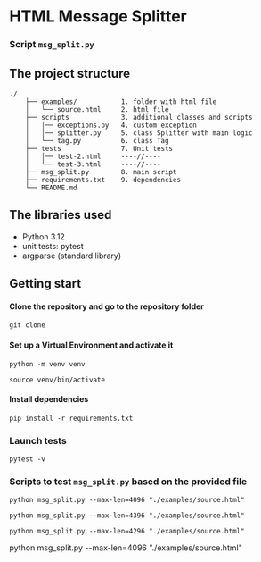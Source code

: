 
# HTML Message Splitter

### Script `msg_split.py`


## The project structure

```
./
    ├── examples/           1. folder with html file
    │   └── source.html     2. html file
    ├── scripts             3. additional classes and scripts
    │   │── exceptions.py   4. custom exception
    │   │── splitter.py     5. class Splitter with main logic
    │   └── tag.py          6. class Tag
    ├── tests               7. Unit tests
    │   │── test-2.html     ----//----
    │   └── test-3.html     ----//----
    ├── msg_split.py        8. main script
    ├── requirements.txt    9. dependencies  
    └── README.md
```

## The libraries used
* Python 3.12
* unit tests: pytest
* argparse (standard library)


## Getting start

#### Clone the repository and go to the repository folder
```shell
git clone
```

#### Set up a Virtual Environment and activate it

```shell
python -m venv venv
```
```shell
source venv/bin/activate
```

#### Install dependencies
```shell
pip install -r requirements.txt
```

### Launch tests
```shell
pytest -v
```

### Scripts to test `msg_split.py` based on the provided file

```shell
python msg_split.py --max-len=4096 "./examples/source.html"
```

```shell
python msg_split.py --max-len=4396 "./examples/source.html"
```

```shell
python msg_split.py --max-len=4296 "./examples/source.html"
```









python msg_split.py --max-len=4096 "./examples/source.html"
